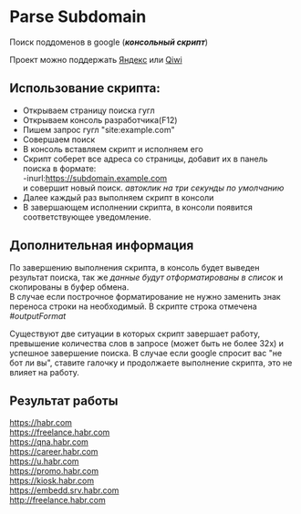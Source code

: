 # Parse Subdomain

Поиск поддоменов в google (**_консольный скрипт_**)

Проект можно поддержать [Яндекс](https://sobe.ru/na/podderzhat_proekt_parser_poddomenov) или [Qiwi](https://my.qiwi.com/form/Stanyslav-DDGBq5kXou)

## Использование скрипта:
- Открываем страницу поиска гугл
- Открываем консоль разработчика(F12)
- Пишем запрос гугл "site:example.com"
- Совершаем поиск
- В консоль вставляем скрипт и исполняем его
- Скрипт соберет все адреса со страницы, добавит их в панель поиска в формате:<br>
    -inurl:https://subdomain.example.com<br>
     и совершит новый поиск. _автоклик на три секунды по умолчанию_
- Далее каждый раз выполняем скрипт в консоли 
- В завершающем исполнении скрипта, в консоли появится соответствующее уведомление.<br>

## Дополнительная информация
По завершению выполнения скрипта, в консоль будет выведен результат поиска, так же _данные будут отформатированы в список_ и скопированы в буфер обмена.<br>
В случае если построчное форматирование не нужно заменить знак переноса строки на необходимый. В скрипте строка отмечена _#outputFormat_

Существуют две ситуации в которых скрипт завершает работу, превышение количества слов в запросе (может быть не более 32х)
и успешное завершение поиска.
В случае если google спросит вас "не бот ли вы", ставите галочку и продолжаете выполнение скрипта, это не влияет на работу.

## Результат работы
https://habr.com<br>
https://freelance.habr.com<br>
https://qna.habr.com<br>
https://career.habr.com<br>
https://u.habr.com<br>
https://promo.habr.com<br>
https://kiosk.habr.com<br>
https://embedd.srv.habr.com<br>
http://freelance.habr.com<br>
